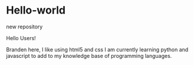 # Hello-world
new repository

Hello Users!

Branden here, I like using html5 and css
I am currently learning python and javascript to add to my knowledge base of programming languages.



